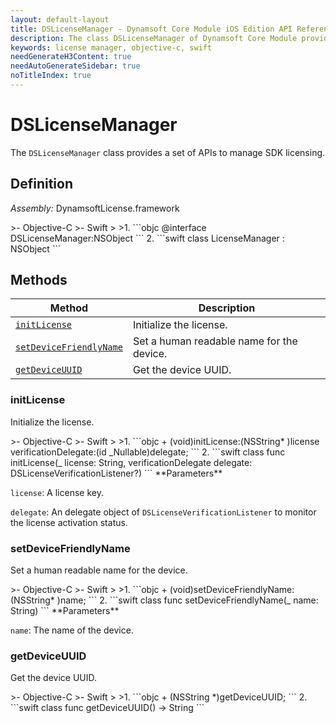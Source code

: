 ```yaml
---
layout: default-layout
title: DSLicenseManager - Dynamsoft Core Module iOS Edition API Reference
description: The class DSLicenseManager of Dynamsoft Core Module provides a set of APIs to manage SDK licensing.
keywords: license manager, objective-c, swift
needGenerateH3Content: true
needAutoGenerateSidebar: true
noTitleIndex: true
---
```


# DSLicenseManager

The `DSLicenseManager` class provides a set of APIs to manage SDK licensing.

## Definition

*Assembly:* DynamsoftLicense.framework

<div class="sample-code-prefix"></div>
>- Objective-C
>- Swift
>
>1. 
```objc
@interface DSLicenseManager:NSObject
```
2. 
```swift
class LicenseManager : NSObject
```

## Methods

| Method | Description |
| ------ | ----------- |
| [`initLicense`](#initlicense) | Initialize the license. |
| [`setDeviceFriendlyName`](#setdevicefriendlyname) | Set a human readable name for the device. |
| [`getDeviceUUID`](#getdeviceuuid) |  Get the device UUID. |

### initLicense

Initialize the license.

<div class="sample-code-prefix"></div>
>- Objective-C
>- Swift
>
>1. 
```objc
+ (void)initLicense:(NSString* )license verificationDelegate:(id<DSLicenseVerificationListener> _Nullable)delegate;
```
2. 
```swift
class func initLicense(_ license: String, verificationDelegate delegate: DSLicenseVerificationListener?)
```
**Parameters**

`license`: A license key.

`delegate`: An delegate object of `DSLicenseVerificationListener` to monitor the license activation status.

### setDeviceFriendlyName

Set a human readable name for the device.

<div class="sample-code-prefix"></div>
>- Objective-C
>- Swift
>
>1. 
```objc
+ (void)setDeviceFriendlyName:(NSString* )name;
```
2. 
```swift
class func setDeviceFriendlyName(_ name: String)
```
**Parameters**

`name`: The name of the device.

### getDeviceUUID

Get the device UUID.

<div class="sample-code-prefix"></div>
>- Objective-C
>- Swift
>
>1. 
```objc
+ (NSString *)getDeviceUUID;
```
2. 
```swift
class func getDeviceUUID() -> String
```

